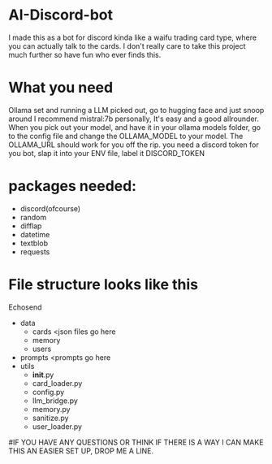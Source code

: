 # AI-Discord-bot
I made this as a bot for discord kinda like a waifu trading card type, where you can actually talk to the cards. I don't really care to take this project much further so have fun who ever finds this.
# What you need
Ollama set and running
a LLM picked out, go to hugging face and just snoop around I recommend mistral:7b personally, It's easy and a good allrounder. When you pick out your model, and have it in your ollama models folder, go to the config file and change the OLLAMA_MODEL to your model. The OLLAMA_URL should work for you off the rip.
you need a discord token for you bot, slap it into your ENV file, label it DISCORD_TOKEN
# packages needed:
- discord(ofcourse)
- random
- difflap
- datetime
- textblob
- requests
# File structure looks like this
Echosend
 - data
   - cards  <json files go here
   - memory
   - users
 - prompts  <prompts go here
 - utils
   + __init__.py
   + card_loader.py
   + config.py
   + llm_bridge.py
   + memory.py
   + sanitize.py
   + user_loader.py

#IF YOU HAVE ANY QUESTIONS OR THINK IF THERE IS A WAY I CAN MAKE THIS AN EASIER SET UP, DROP ME A LINE.
